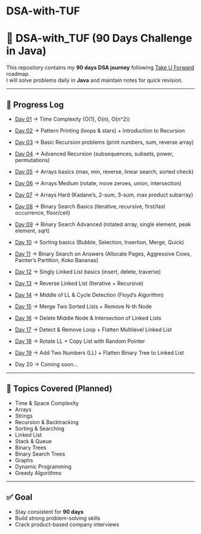 # DSA-with-TUF
# 🚀 DSA-with_TUF (90 Days Challenge in Java)

This repository contains my **90 days DSA journey** following [Take U Forward](https://takeuforward.org/) roadmap.  
I will solve problems daily in **Java** and maintain notes for quick revision.

---

## 📌 Progress Log

- [Day 01](./Day01-TimeComplexity) → Time Complexity (O(1), O(n), O(n^2))
- [Day 02](./Day02-Patterns-Recursion) → Pattern Printing (loops & stars) + Introduction to Recursion
- [Day 03](./Day03-Recursion-Basics) → Basic Recursion problems (print numbers, sum, reverse array)
- [Day 04](./Day04-Recursion-Advanced) → Advanced Recursion (subsequences, subsets, power, permutations)
- [Day 05](./Day05-Arrays-Basics) → Arrays basics (max, min, reverse, linear search, sorted check)
- [Day 06](./Day06-Arrays-Medium) → Arrays Medium (rotate, move zeroes, union, intersection)
- [Day 07](./Day07-Arrays-Hard) → Arrays Hard (Kadane’s, 2-sum, 3-sum, max product subarray)
- [Day 08](./Day08-BinarySearch-Basics) → Binary Search Basics (iterative, recursive, first/last occurrence, floor/ceil)
- [Day 09](./05-Sorting-Searching/Day09-BinarySearch-Advanced) → Binary Search Advanced (rotated array, single element, peak element, sqrt)
- [Day 10](./05-Sorting-Searching/Day10-Sorting-Basics) → Sorting basics (Bubble, Selection, Insertion, Merge, Quick)
- [Day 11](./05-Sorting-Searching/Day11-Sorting-Searching-Advanced) → Binary Search on Answers (Allocate Pages, Aggressive Cows, Painter’s Partition, Koko Bananas)
- [Day 12](./06-LinkedList/Day12-LinkedList-Basics) → Singly Linked List basics (insert, delete, traverse)
- [Day 13](./06-LinkedList/Day13-Reverse-LinkedList) → Reverse Linked List (Iterative + Recursive)
- [Day 14](./06-LinkedList/Day14-Middle-Cycle) → Middle of LL & Cycle Detection (Floyd’s Algorithm)
- [Day 15](./06-LinkedList/Day15-Merge-RemoveNth) → Merge Two Sorted Lists + Remove N-th Node
- [Day 16](./06-LinkedList/Day16-DeleteMiddle-Intersection) → Delete Middle Node & Intersection of Linked Lists
- [Day 17](./06-LinkedList/Day17-Loop-Flatten) → Detect & Remove Loop + Flatten Multilevel Linked List
- [Day 18](./06-LinkedList/Day18-Rotate-CopyRandom) → Rotate LL + Copy List with Random Pointer
- [Day 19](./06-LinkedList/Day19-AddTwoNumbers-FlattenBT) → Add Two Numbers (LL) + Flatten Binary Tree to Linked List

- Day 20 → Coming soon...

---

## 📖 Topics Covered (Planned)
- Time & Space Complexity
- Arrays
- Strings
- Recursion & Backtracking
- Sorting & Searching
- Linked List
- Stack & Queue
- Binary Trees
- Binary Search Trees
- Graphs
- Dynamic Programming
- Greedy Algorithms

---

## ✅ Goal
- Stay consistent for **90 days**
- Build strong problem-solving skills
- Crack product-based company interviews
